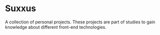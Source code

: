 # Suxxus

A collection of personal projects. These projects are part of studies to gain knowledge about different front-end technologies.